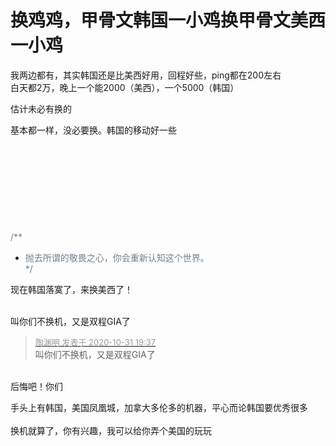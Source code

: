 # 换鸡鸡，甲骨文韩国一小鸡换甲骨文美西一小鸡


我两边都有，其实韩国还是比美西好用，回程好些，ping都在200左右<br />
白天都2万，晚上一个能2000（美西），一个5000（韩国）<img id="aimg_X8ZWC" onclick="zoom(this, this.src, 0, 0, 0)" class="zoom" src="https://cdn.jsdelivr.net/gh/hishis/forum-master/public/images/patch.gif" onmouseover="img_onmouseoverfunc(this)" onload="thumbImg(this)" border="0" alt="" />

估计未必有换的

基本都一样，没必要换。韩国的移动好一些<br />
<br />
<br />
<br />
<br />
<br />
<br />
<br />
<br />
<br />
<font color="SlateGray">/**<br />
 * 抛去所谓的敬畏之心，你会重新认知这个世界。<br />
 */</font>

现在韩国落寞了，来换美西了！<br />
<br />
<img src="static/image/smiley/default/lol.gif" smilieid="12" border="0" alt="" /><img src="static/image/smiley/default/lol.gif" smilieid="12" border="0" alt="" /><img src="static/image/smiley/default/lol.gif" smilieid="12" border="0" alt="" />

叫你们不换机，又是双程GIA了<img src="static/image/smiley/default/lol.gif" smilieid="12" border="0" alt="" />

<div class="quote"><blockquote><font size="2"><a href="https://www.hostloc.com/forum.php?mod=redirect&amp;goto=findpost&amp;pid=9381756&amp;ptid=759275" target="_blank"><font color="#999999">陶渊明 发表于 2020-10-31 19:37</font></a></font><br />
叫你们不换机，又是双程GIA了</blockquote></div><br />
后悔吧！你们

手头上有韩国，美国凤凰城，加拿大多伦多的机器，平心而论韩国要优秀很多<br />
<br />
换机就算了，你有兴趣，我可以给你弄个美国的玩玩
